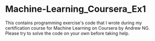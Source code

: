 # Machine-Learning_Coursera_Ex1
This contains programming exercise's code that I wrote during my certification course for Machine Learning on Coursera by Andrew NG.
Please try to solve the code on your own before taking help.
